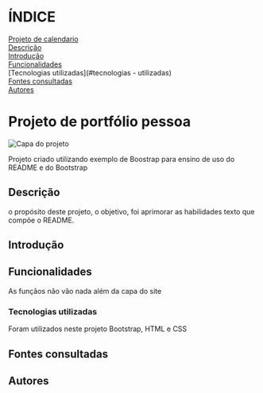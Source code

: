 # ÍNDICE
[Projeto de calendario](#projeto-de-portf%C3%B3lio-pessoa)  
[Descrição](#descri%C3%A7%C3%A3o)  
[Introdução](#introdu%C3%A7%C3%A3o)  
[Funcionalidades](#funcionalidades)  
[Tecnologias utilizadas](#tecnologias - utilizadas)  
[Fontes consultadas](#fontes-consultadas)  
[Autores](#autores)  

# Projeto de portfólio pessoa

![Capa do projeto]()

Projeto criado utilizando exemplo de Boostrap para ensino de uso do
README e do Bootstrap

## Descrição
o propósito deste projeto, o objetivo, foi aprimorar as habilidades texto que compõe o README.
## Introdução

## Funcionalidades
As funçãos não vão nada além da capa do site
### Tecnologias  utilizadas
Foram utilizados neste projeto Bootstrap, HTML e CSS
## Fontes consultadas 

## Autores

